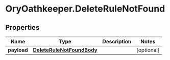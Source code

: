 # OryOathkeeper.DeleteRuleNotFound

## Properties
Name | Type | Description | Notes
------------ | ------------- | ------------- | -------------
**payload** | [**DeleteRuleNotFoundBody**](DeleteRuleNotFoundBody.md) |  | [optional] 


